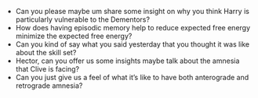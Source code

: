 - Can you please maybe um share some insight on why you think Harry is particularly vulnerable to the Dementors?
- How does having episodic memory help to reduce expected free energy minimize the expected free energy? 
- Can you kind of say what you said yesterday that you thought it was like about the skill set? 
- Hector, can you offer us some insights maybe talk about the amnesia that Clive is facing? 
- Can you just give us a feel of what it’s like to have both anterograde and retrograde amnesia?

